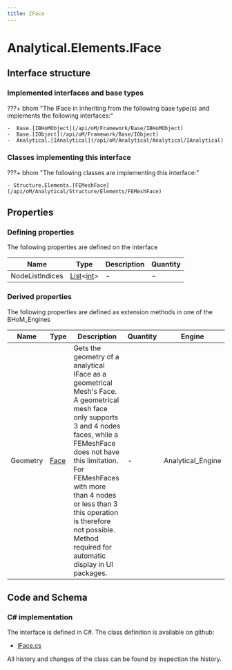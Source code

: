 ```yaml
---
title: IFace
---
```


# Analytical.Elements.IFace



## Interface structure

### Implemented interfaces and base types

???+ bhom "The IFace in inheriting from the following base type(s) and implements the following interfaces:"

    -  Base.[IBHoMObject](/api/oM/Framework/Base/IBHoMObject)
    -  Base.[IObject](/api/oM/Framework/Base/IObject)
    -  Analytical.[IAnalytical](/api/oM/Analytical/Analytical/IAnalytical)


### Classes implementing this interface

???+ bhom "The following classes are implementing this interface:"

    - Structure.Elements.[FEMeshFace](/api/oM/Analytical/Structure/Elements/FEMeshFace)


## Properties



### Defining properties

The following properties are defined on the interface

| Name             | Type             | Description      | Quantity         |
|------------------|------------------|------------------|------------------|
| NodeListIndices | [List](https://learn.microsoft.com/en-us/dotnet/api/System.Collections.Generic.List-1?view=netstandard-2.0)&lt;[int](https://learn.microsoft.com/en-us/dotnet/api/System.Int32?view=netstandard-2.0)&gt; | - | - |


### Derived properties

The following properties are defined as extension methods in one of the BHoM_Engines

| Name             | Type             | Description      | Quantity         | Engine           |
|------------------|------------------|------------------|------------------|------------------|
| Geometry | [Face](/api/oM/Dimensional/Geometry/Face) | Gets the geometry of a analytical IFace as a geometrical Mesh's Face. A geometrical mesh face only supports 3 and 4 nodes faces, while a FEMeshFace does not have this limitation. For FEMeshFaces with more than 4 nodes or less than 3 this operation is therefore not possible. Method required for automatic display in UI packages. | - | Analytical_Engine |


## Code and Schema

### C# implementation

The interface is defined in C#. The class definition is available on github:

- [IFace.cs](https://github.com/BHoM/BHoM/blob/develop/Analytical_oM/Elements\IFace.cs)

All history and changes of the class can be found by inspection the history.
